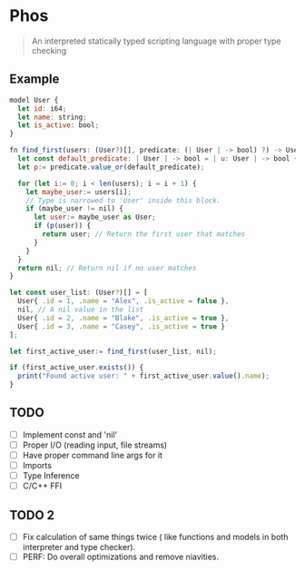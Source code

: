 # Phos

> An interpreted statically typed scripting language with proper type checking

## Example

```js
model User {
  let id: i64;
  let name: string;
  let is_active: bool;
}

fn find_first(users: (User?)[], predicate: (| User | -> bool) ?) -> User ? {
  let const default_predicate: | User | -> bool = | u: User | -> bool { return u.is_active; };
  let p:= predicate.value_or(default_predicate);

  for (let i:= 0; i < len(users); i = i + 1) {
    let maybe_user:= users[i];
    // Type is narrowed to 'User' inside this block.
    if (maybe_user != nil) {
      let user:= maybe_user as User;
      if (p(user)) {
        return user; // Return the first user that matches
      }
    }
  }
  return nil; // Return nil if no user matches
}

let const user_list: (User?)[] = [
  User{ .id = 1, .name = "Alex", .is_active = false },
  nil, // A nil value in the list
  User{ .id = 2, .name = "Blake", .is_active = true },
  User{ .id = 3, .name = "Casey", .is_active = true }
];

let first_active_user:= find_first(user_list, nil);

if (first_active_user.exists()) {
  print("Found active user: " + first_active_user.value().name);
}
```

## TODO

- [ ] Implement const and 'nil'
- [ ] Proper I/O (reading input, file streams)
- [ ] Have proper command line args for it
- [ ] Imports
- [ ] Type Inference
- [ ] C/C++ FFI

## TODO 2

- [ ] Fix calculation of same things twice ( like functions and models in both interpreter and type checker).
- [ ] PERF: Do overall optimizations and remove niavities.
